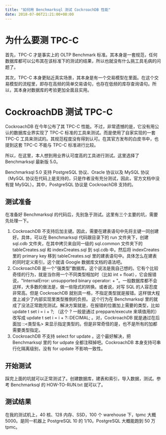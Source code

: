 ```yaml
---
title: "如何用 Benchmarksql 测试 CockroachDB 性能"
date: 2018-07-06T21:21:00+08:00
---
```


# 为什么要测 TPC-C

首先，TPC-C 才是事实上的 OLTP Benchmark 标准。其本身是一套规范，任何数据库都可以公布其在该标准下的测试的结果，所以也就没有什么挑工具毛病的问题了。

其次，TPC-C 本身更贴近真实场景，其本身是有一个交易模型在里面。在这个交易模型的流程里，即存在高频的简单交易语句，也存在低频的库存查询语句。所以，其本身对数据库的考验更加全面且实用。

# CockroachDB 测试 TPC-C

CockroachDB 在今年公布了其 TPC-C 性能。不过，非常遗憾的是，它没有用公认的数据库业界实现了 TPC-C 标准的工具来测试。而是使用了自家实现的一套 TPC-C 工具来测试的。其规范程度没有得到认可。在其官方发布的白皮书中，也提到这套 TPC-C 不能与 TPC-C 标准进行比较。

所以，在这里，本人想到用业界认可度高的工具进行测试。这里选择了 Benchmarksql 最新版 5.0。

Benchmarksql 5.0 支持 PostgreSQL 协议、Oracle 协议以及 MySQL 协议（MySQL 协议在代码上是支持的，只是作者没有充分测试，因此，官方文档中没有提 MySQL）。其中，PostgreSQL 协议是 CockroachDB 支持的。

## 测试准备

在准备好 Benchmarksql 的代码后，先别急于测试。这里有三个主要的坑，需要先处理一下。

1. CockroachDB 不支持后加主键。因此，需要在建表语句中先将主键一同创建好。具体，可以在 Benchmarksql 代码跟目录下的 run 文件夹下，创建 sql.cdb 文件夹，在其中拷贝来自同一级的 sql.common 文件夹下的 tableCreates.sql 和 indexCreates.sql 到 sql.cdb 中。然后将 indexCreates 里的 primary key 移到 tableCreates.sql 里的建表语句中。具体怎么在建表的同时定义索引，这个就请 Google 数据库文档的语法吧。
1. CockroachDB 是一个"强类型"数据库。这个说法是我自己想的。它有个比较奇怪的行为，就是当你用一个不同类型相加时（比如 int + float），它会报错说，"InternalError: unsupported binary operator: <int> + <float>"。一般数据库都不会这样，大多数的做法是，做一些隐式的转换。或者说，对写 SQL 的人容忍度非常高。但是 CockroachDB 就别具一格，不指定类型就是报错。这样很大程度上减少了内部实现里类型推倒的负担。
	这个行为在 Benchmarksql 里的就成了没法正常跑完测试。解决方案就是，在报错的位置加上需要的类型，比如 update t set i = i + ?; （这个 ? 一般是通过 preppare/execute 来填值用的）改写成 update t set i = i + ?::DECIMAL; 。对，CockroachDB 就是通过在后面加 ::<类型名> 来显示指定类型的。但是非常奇怪的是，也不是所有的加都需要类型指定。
1. CockroachDB 不支持 select for update 。这个最好解决，把 Benchmarksql 里的 for udpate 全都注释掉吧。CockroachDB 本身支持可串行化隔离级别，没有 for update 不影响一致性。

## 开始测试

踩完上面的坑就可以正常测试了。创建数据库，建表和索引，导入数据，测试。参考 Benchmarksql 的 HOW-TO-RUN.txt 就可以了。

## 测试结果

在我的测试机上，40 核、128 内存、SSD，100 个 warehouse 下，tpmc 大概 5000。是同一机器上 PostgreSQL 10 的 1/10。PostgreSQL 大概能跑到 50 万 tpmc。